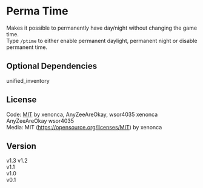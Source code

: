 Perma Time
=============

Makes it possible to permanently have day/night without changing the game time.  
Type `/ptime` to either enable permanent daylight, permanent night or disable permanent time.


Optional Dependencies
--------------
unified_inventory


License
---------

Code: [MIT](https://opensource.org/licenses/MIT) by xenonca, AnyZeeAreOkay, wsor4035
    xenonca
    AnyZeeAreOkay
    wsor4035  
Media: MIT (https://opensource.org/licenses/MIT) by xenonca


Version
---------
v1.3
v1.2  
v1.1  
v1.0  
v0.1
